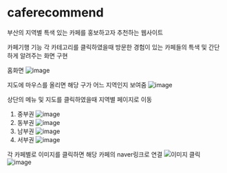 # caferecommend
부산의 지역별 특색 있는 카페를 홍보하고자 추천하는 웹사이트

카페기행 기능
각 카테고리를 클릭하였을때 방문한 경험이 있는 카페들의 특색 및 간단하게 알려주는 화면 구현

홈화면
![image](https://github.com/user-attachments/assets/6d0712ed-60d2-465b-843f-8d31d3547a67)

지도에 마우스를 올리면 해당 구가 어느 지역인지 보여줌
![image](https://github.com/user-attachments/assets/5b614383-2165-449a-96c2-6564b12ff22c)

상단의 메뉴 및 지도를 클릭하였을때 지역별 페이지로 이동
1. 중부권
![image](https://github.com/user-attachments/assets/f60f792e-a68f-465e-8fa5-f875bfff1414)
2. 동부권
![image](https://github.com/user-attachments/assets/75067907-1213-46e5-922d-2b7e5d25417d)
3. 남부권
![image](https://github.com/user-attachments/assets/39c1e67a-7bef-46fd-a61e-5f2321b0080b)
4. 서부권
![image](https://github.com/user-attachments/assets/e90fa345-0b69-4554-814d-cfcaf7869cab)

각 카페별로 이미지를 클릭하면 해당 카페의 naver링크로 연결
![이미지 클릭](https://github.com/user-attachments/assets/10193030-3a15-4561-9c6b-a12bf7d10430)
![image](https://github.com/user-attachments/assets/ac9ce0a6-6ed2-4fcc-8305-4df12415ce2a)

